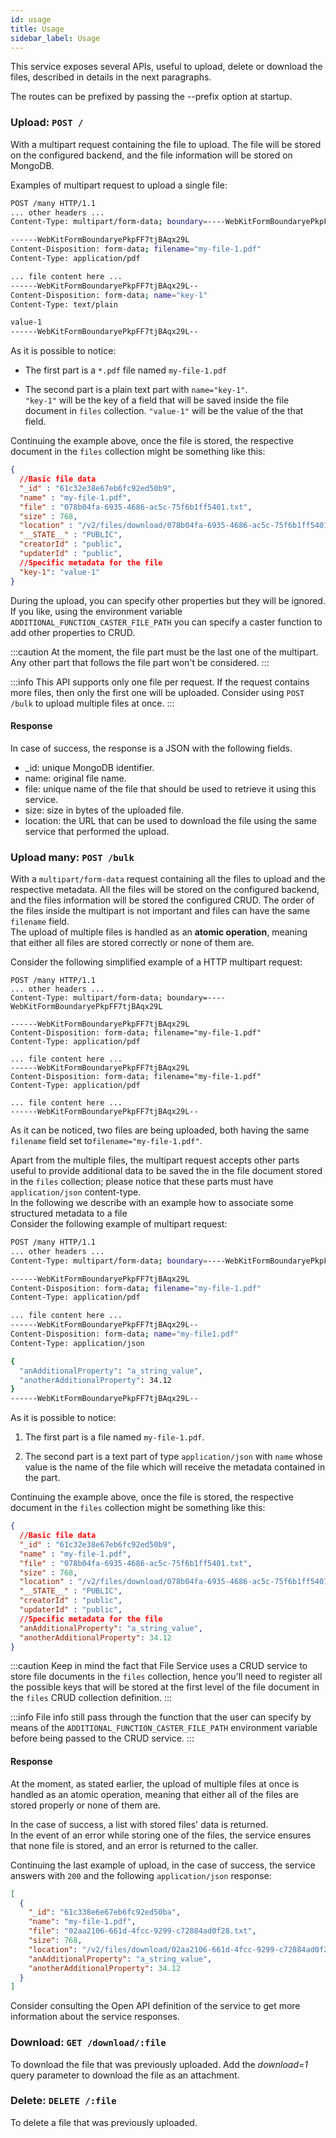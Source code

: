 ```yaml
---
id: usage
title: Usage
sidebar_label: Usage
---
```

This service exposes several APIs, useful to upload, delete or download the files, described in details in the next paragraphs.

The routes can be prefixed by passing the --prefix option at startup.

### **Upload**: `POST /` 
With a multipart request containing the file to upload. The file will be stored on the configured backend, and the file information will be stored on MongoDB.

Examples of multipart request to upload a single file:

```bash
POST /many HTTP/1.1
... other headers ...
Content-Type: multipart/form-data; boundary=----WebKitFormBoundaryePkpFF7tjBAqx29L

------WebKitFormBoundaryePkpFF7tjBAqx29L
Content-Disposition: form-data; filename="my-file-1.pdf"
Content-Type: application/pdf

... file content here ...
------WebKitFormBoundaryePkpFF7tjBAqx29L--
Content-Disposition: form-data; name="key-1"
Content-Type: text/plain

value-1
------WebKitFormBoundaryePkpFF7tjBAqx29L--
```

As it is possible to notice: 

- The first part is a `*.pdf` file named `my-file-1.pdf`

- The second part is a plain text part with `name="key-1"`.<br/> `"key-1"` will be the key of a field that will be saved inside the file document in `files` collection. `"value-1"` will be the value of the that field.

Continuing the example above, once the file is stored, the respective document in the `files` collection might be something like this:

```json
{ 
  //Basic file data
  "_id" : "61c32e38e67eb6fc92ed50b9",
  "name" : "my-file-1.pdf",
  "file" : "078b04fa-6935-4686-ac5c-75f6b1ff5401.txt",
  "size" : 768,
  "location" : "/v2/files/download/078b04fa-6935-4686-ac5c-75f6b1ff5401.txt",
  "__STATE__" : "PUBLIC",
  "creatorId" : "public",
  "updaterId" : "public",
  //Specific metadata for the file
  "key-1": "value-1"
}
``` 

During the upload, you can specify other properties but they will be ignored.
If you like, using the environment variable `ADDITIONAL_FUNCTION_CASTER_FILE_PATH`
you can specify a caster function to add other properties to CRUD.

:::caution
At the moment, the file part must be the last one of the multipart. Any other part that follows the file part won't be considered.
:::

:::info
This API supports only one file per request. If the request contains more files, then only the first one will be uploaded. Consider using `POST /bulk` to upload multiple files at once.
:::

#### Response

In case of success, the response is a JSON with the following fields.

* _id: unique MongoDB identifier.
* name: original file name.
* file: unique name of the file that should be used to retrieve it using this service.
* size: size in bytes of the uploaded file.
* location: the URL that can be used to download the file using the same service that performed the upload.

### **Upload many**: `POST /bulk` 
With a `multipart/form-data` request containing all the files to upload and the respective metadata. 
All the files will be stored on the configured backend, and the files information will be stored the configured CRUD.
The order of the files inside the multipart is not important and files can have the same `filename` field. <br/>
The upload of multiple files is handled as an **atomic operation**, meaning that either all files are stored correctly or none of them are.

Consider the following simplified example of a HTTP multipart request:

```
POST /many HTTP/1.1
... other headers ...
Content-Type: multipart/form-data; boundary=----WebKitFormBoundaryePkpFF7tjBAqx29L

------WebKitFormBoundaryePkpFF7tjBAqx29L
Content-Disposition: form-data; filename="my-file-1.pdf"
Content-Type: application/pdf

... file content here ...
------WebKitFormBoundaryePkpFF7tjBAqx29L
Content-Disposition: form-data; filename="my-file-1.pdf"
Content-Type: application/pdf

... file content here ...
------WebKitFormBoundaryePkpFF7tjBAqx29L--

```

As it can be noticed, two files are being uploaded, both having the same `filename` field set to`filename="my-file-1.pdf"`. <br/>

Apart from the multiple files, the multipart request accepts other parts useful to provide additional data to be saved the in the file document stored in the `files` collection; please notice that these parts must have `application/json` content-type.<br/>
In the following we describe with an example how to associate some structured metadata to a file<br/>
Consider the following example of multipart request:

```bash
POST /many HTTP/1.1
... other headers ...
Content-Type: multipart/form-data; boundary=----WebKitFormBoundaryePkpFF7tjBAqx29L

------WebKitFormBoundaryePkpFF7tjBAqx29L
Content-Disposition: form-data; filename="my-file-1.pdf"
Content-Type: application/pdf

... file content here ...
------WebKitFormBoundaryePkpFF7tjBAqx29L--
Content-Disposition: form-data; name="my-file1.pdf"
Content-Type: application/json

{
  "anAdditionalProperty": "a_string_value",
  "anotherAdditionalProperty": 34.12
}
------WebKitFormBoundaryePkpFF7tjBAqx29L--
```

As it is possible to notice:

1. The first part is a file named `my-file-1.pdf`.

2. The second part is a text part of type `application/json` with `name` whose value is the name of the file which will receive the metadata contained in the part.

Continuing the example above, once the file is stored, the respective document in the `files` collection might be something like this:

```json
{
  //Basic file data
  "_id" : "61c32e38e67eb6fc92ed50b9",
  "name" : "my-file-1.pdf",
  "file" : "078b04fa-6935-4686-ac5c-75f6b1ff5401.txt",
  "size" : 768,
  "location" : "/v2/files/download/078b04fa-6935-4686-ac5c-75f6b1ff5401.txt",
  "__STATE__" : "PUBLIC",
  "creatorId" : "public",
  "updaterId" : "public",
  //Specific metadata for the file
  "anAdditionalProperty": "a_string_value",
  "anotherAdditionalProperty": 34.12
}
```

:::caution
Keep in mind the fact that File Service uses a CRUD service to store file documents in the `files` collection, hence you'll need to register all the possible
keys that will be stored at the first level of the file document in the `files` CRUD collection definition.
:::

:::info
File info still pass through the function that the user can specify by means of the `ADDITIONAL_FUNCTION_CASTER_FILE_PATH` environment variable before being passed to the CRUD service.
:::

#### Response
At the moment, as stated earlier, the upload of multiple files at once is handled as an atomic operation, meaning that either all of the files are stored properly or none of them are. <br/>

In the case of success, a list with stored files' data is returned.<br/>
In the event of an error while storing one of the files, the service ensures that none file is stored, and an error is returned to the caller.

Continuing the last example of upload, in the case of success, the service answers with `200` and the following `application/json` response: 

```json
[
  {
    "_id": "61c338e6e67eb6fc92ed50ba",
    "name": "my-file-1.pdf",
    "file": "02aa2106-661d-4fcc-9299-c72884ad0f28.txt",
    "size": 768,
    "location": "/v2/files/download/02aa2106-661d-4fcc-9299-c72884ad0f28.txt",
    "anAdditionalProperty": "a_string_value",
    "anotherAdditionalProperty": 34.12
  } 
]
```

Consider consulting the Open API definition of the service to get more information about the service responses.

### **Download**: `GET /download/:file` 
To download the file that was previously uploaded. Add the *download=1* query parameter to download the file as an attachment.

### **Delete**: `DELETE /:file` 
To delete a file that was previously uploaded.
